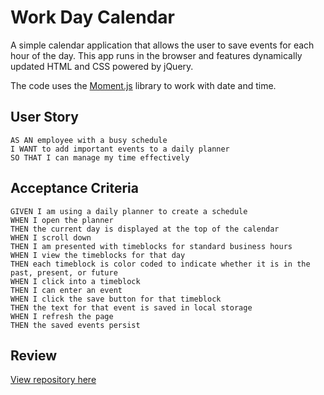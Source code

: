 # Work Day Calendar

A simple calendar application that allows the user to save events for each hour of the day. This app runs in the browser and features dynamically updated HTML and CSS powered by jQuery.

The code uses the [Moment.js](https://momentjs.com/) library to work with date and time.

## User Story

```
AS AN employee with a busy schedule
I WANT to add important events to a daily planner
SO THAT I can manage my time effectively
```

## Acceptance Criteria

```
GIVEN I am using a daily planner to create a schedule
WHEN I open the planner
THEN the current day is displayed at the top of the calendar
WHEN I scroll down
THEN I am presented with timeblocks for standard business hours
WHEN I view the timeblocks for that day
THEN each timeblock is color coded to indicate whether it is in the past, present, or future
WHEN I click into a timeblock
THEN I can enter an event
WHEN I click the save button for that timeblock
THEN the text for that event is saved in local storage
WHEN I refresh the page
THEN the saved events persist
```


## Review

<a href="">

<a href="https://github.com/KaylanProphet/Work-Day-Calender">View repository here</a>


